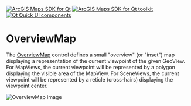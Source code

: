 [![ArcGIS Maps SDK for Qt](https://img.shields.io/badge/ArcGIS%20Maps%20SDK%20for%20Qt-0b5394)](https://developers.arcgis.com/qt/) [![ArcGIS Maps SDK for Qt toolkit](https://img.shields.io/badge/ArcGIS%20Maps%20SDK%20for%20Qt%20toolkit-ea4d13)](https://github.com/Esri/arcgis-maps-sdk-toolkit-qt) [![Qt Quick UI components](https://img.shields.io/badge/Qt%20Qt%20Quick%20UI%20components-ea4d13)](../../toolkitcpp/)

# OverviewMap

The [OverviewMap](https://developers.arcgis.com/qt/toolkit/api-reference/qml-overviewmap.html) control defines a small "overview" (or "inset") map displaying a representation of the current viewpoint of the given GeoView. For MapViews, the current viewpoint will be represented by a polygon displaying the visible area of the MapView. For SceneViews, the current viewpoint will be represented by a reticle (cross-hairs) displaying the viewpoint center.

![OverviewMap image](https://developers.arcgis.com/qt/toolkit/api-reference/images/overviewmap.png)
